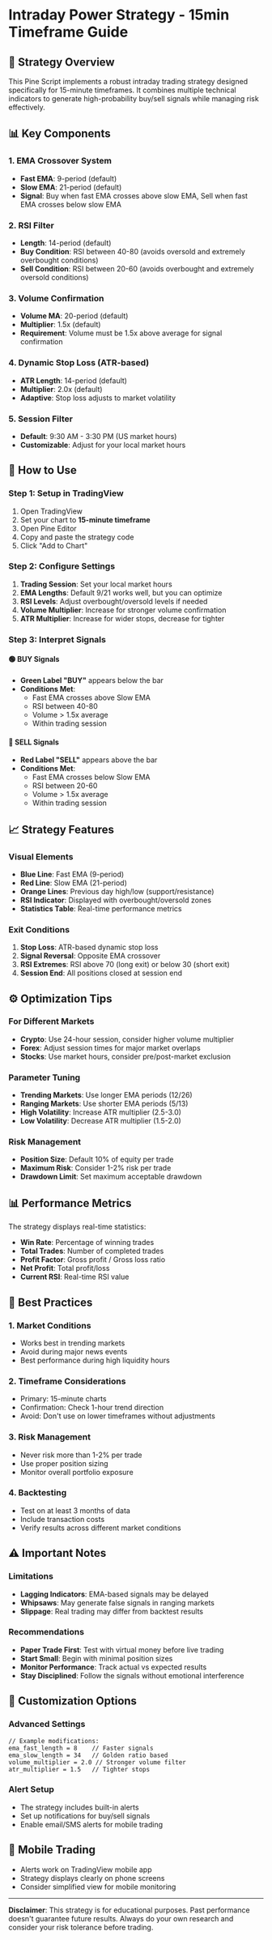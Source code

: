 # Intraday Power Strategy - 15min Timeframe Guide

## 🎯 Strategy Overview

This Pine Script implements a robust intraday trading strategy designed specifically for 15-minute timeframes. It combines multiple technical indicators to generate high-probability buy/sell signals while managing risk effectively.

## 📊 Key Components

### 1. **EMA Crossover System**
- **Fast EMA**: 9-period (default)
- **Slow EMA**: 21-period (default)
- **Signal**: Buy when fast EMA crosses above slow EMA, Sell when fast EMA crosses below slow EMA

### 2. **RSI Filter**
- **Length**: 14-period (default)
- **Buy Condition**: RSI between 40-80 (avoids oversold and extremely overbought conditions)
- **Sell Condition**: RSI between 20-60 (avoids overbought and extremely oversold conditions)

### 3. **Volume Confirmation**
- **Volume MA**: 20-period (default)
- **Multiplier**: 1.5x (default)
- **Requirement**: Volume must be 1.5x above average for signal confirmation

### 4. **Dynamic Stop Loss (ATR-based)**
- **ATR Length**: 14-period (default)
- **Multiplier**: 2.0x (default)
- **Adaptive**: Stop loss adjusts to market volatility

### 5. **Session Filter**
- **Default**: 9:30 AM - 3:30 PM (US market hours)
- **Customizable**: Adjust for your local market hours

## 🚀 How to Use

### Step 1: Setup in TradingView
1. Open TradingView
2. Set your chart to **15-minute timeframe**
3. Open Pine Editor
4. Copy and paste the strategy code
5. Click "Add to Chart"

### Step 2: Configure Settings
1. **Trading Session**: Set your local market hours
2. **EMA Lengths**: Default 9/21 works well, but you can optimize
3. **RSI Levels**: Adjust overbought/oversold levels if needed
4. **Volume Multiplier**: Increase for stronger volume confirmation
5. **ATR Multiplier**: Increase for wider stops, decrease for tighter

### Step 3: Interpret Signals

#### 🟢 BUY Signals
- **Green Label "BUY"** appears below the bar
- **Conditions Met**:
  - Fast EMA crosses above Slow EMA
  - RSI between 40-80
  - Volume > 1.5x average
  - Within trading session

#### 🔴 SELL Signals
- **Red Label "SELL"** appears above the bar
- **Conditions Met**:
  - Fast EMA crosses below Slow EMA
  - RSI between 20-60
  - Volume > 1.5x average
  - Within trading session

## 📈 Strategy Features

### Visual Elements
- **Blue Line**: Fast EMA (9-period)
- **Red Line**: Slow EMA (21-period)
- **Orange Lines**: Previous day high/low (support/resistance)
- **RSI Indicator**: Displayed with overbought/oversold zones
- **Statistics Table**: Real-time performance metrics

### Exit Conditions
1. **Stop Loss**: ATR-based dynamic stop loss
2. **Signal Reversal**: Opposite EMA crossover
3. **RSI Extremes**: RSI above 70 (long exit) or below 30 (short exit)
4. **Session End**: All positions closed at session end

## ⚙️ Optimization Tips

### For Different Markets
- **Crypto**: Use 24-hour session, consider higher volume multiplier
- **Forex**: Adjust session times for major market overlaps
- **Stocks**: Use market hours, consider pre/post-market exclusion

### Parameter Tuning
- **Trending Markets**: Use longer EMA periods (12/26)
- **Ranging Markets**: Use shorter EMA periods (5/13)
- **High Volatility**: Increase ATR multiplier (2.5-3.0)
- **Low Volatility**: Decrease ATR multiplier (1.5-2.0)

### Risk Management
- **Position Size**: Default 10% of equity per trade
- **Maximum Risk**: Consider 1-2% risk per trade
- **Drawdown Limit**: Set maximum acceptable drawdown

## 📊 Performance Metrics

The strategy displays real-time statistics:
- **Win Rate**: Percentage of winning trades
- **Total Trades**: Number of completed trades
- **Profit Factor**: Gross profit / Gross loss ratio
- **Net Profit**: Total profit/loss
- **Current RSI**: Real-time RSI value

## 🎯 Best Practices

### 1. **Market Conditions**
- Works best in trending markets
- Avoid during major news events
- Best performance during high liquidity hours

### 2. **Timeframe Considerations**
- Primary: 15-minute charts
- Confirmation: Check 1-hour trend direction
- Avoid: Don't use on lower timeframes without adjustments

### 3. **Risk Management**
- Never risk more than 1-2% per trade
- Use proper position sizing
- Monitor overall portfolio exposure

### 4. **Backtesting**
- Test on at least 3 months of data
- Include transaction costs
- Verify results across different market conditions

## ⚠️ Important Notes

### Limitations
- **Lagging Indicators**: EMA-based signals may be delayed
- **Whipsaws**: May generate false signals in ranging markets
- **Slippage**: Real trading may differ from backtest results

### Recommendations
- **Paper Trade First**: Test with virtual money before live trading
- **Start Small**: Begin with minimal position sizes
- **Monitor Performance**: Track actual vs expected results
- **Stay Disciplined**: Follow the signals without emotional interference

## 🔧 Customization Options

### Advanced Settings
```pinescript
// Example modifications:
ema_fast_length = 8    // Faster signals
ema_slow_length = 34   // Golden ratio based
volume_multiplier = 2.0 // Stronger volume filter
atr_multiplier = 1.5   // Tighter stops
```

### Alert Setup
- The strategy includes built-in alerts
- Set up notifications for buy/sell signals
- Enable email/SMS alerts for mobile trading

## 📱 Mobile Trading
- Alerts work on TradingView mobile app
- Strategy displays clearly on phone screens
- Consider simplified view for mobile monitoring

---

**Disclaimer**: This strategy is for educational purposes. Past performance doesn't guarantee future results. Always do your own research and consider your risk tolerance before trading.